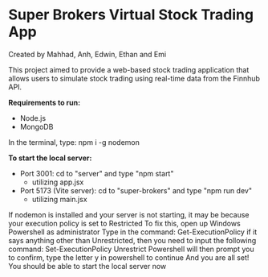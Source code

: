 # Super Brokers Virtual Stock Trading App

Created by Mahhad, Anh, Edwin, Ethan and Emi

This project aimed to provide a web-based stock trading application that allows users to simulate stock trading using real-time data from the Finnhub API.

**Requirements to run:**
- Node.js
- MongoDB

In the terminal, type: npm i -g nodemon

**To start the local server:**
- Port 3001: cd to "server" and type "npm start"
    - utilizing app.jsx
- Port 5173 (Vite server): cd to "super-brokers" and type "npm run dev"
    - utilizing main.jsx

If nodemon is installed and your server is not starting, it may be because your execution policy is set to Restricted
To fix this, open up Windows Powershell as administrator
Type in the command: Get-ExecutionPolicy
if it says anything other than Unrestricted, then you need to input the following command: Set-ExecutionPolicy Unrestrict
Powershell will then prompt you to confirm, type the letter y in powershell to continue
And you are all set! You should be able to start the local server now
